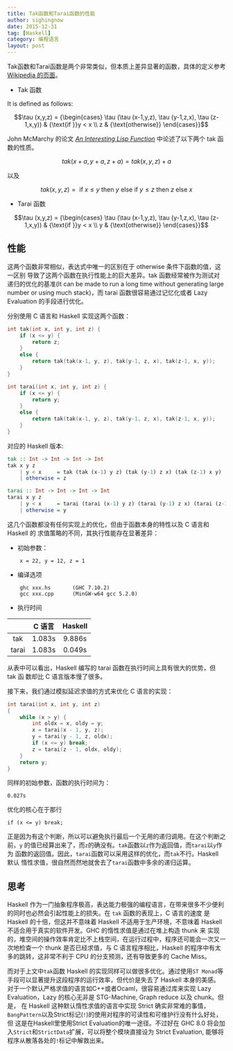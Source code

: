 ```yaml
---
title: Tak函数和Tarai函数的性能
author: sighingnow
date: 2015-12-31
tag: [Haskell]
category: 编程语言
layout: post
---
```


Tak函数和Tarai函数是两个非常类似，但本质上差异显著的函数，具体的定义参考[Wikipedia
的页面](https://en.wikipedia.org/wiki/Tak_(function))。

+ Tak 函数

It is defined as follows:

$$\tau (x,y,z) = {\begin{cases}
\tau (\tau (x-1,y,z), \tau (y-1,z,x), \tau (z-1,x,y)) & {\text{if }}y < x \\
z                                                     & {\text{otherwise}}
\end{cases}}$$

John McMarchy 的论文 [_An Interesting Lisp Function_](http://dl.acm.org/citation.cfm?id=1411833) 中论述了以下两个 tak 函数的性质。

$$tak(x+a, y+a, z+a) = tak(x, y, z) + a$$

以及

$$tak(x, y, z) = \text{ if } x \le y \text{ then } y \text{ else if } y \le z \text{ then } z \text{ else } x$$

+ Tarai 函数

$$\tau (x,y,z) = {\begin{cases}
\tau (\tau (x-1,y,z), \tau (y-1,z,x), \tau (z-1,x,y)) & {\text{if }}y < x \\
y                                                     & {\text{otherwise}}
\end{cases}}$$

<!--more-->

性能
----

这两个函数非常相似，表达式中唯一的区别在于 $\text{otherwise}$ 条件下函数的值，这一区别
导致了这两个函数在执行性能上的巨大差异。tak 函数经常被作为测试对递归的优化的基准(It can be made to run a
long time without generating large number or using much stack)，而
tarai 函数很容易通过记忆化或者 Lazy Evaluation 的手段进行优化。

分别使用 C 语言和 Haskell 实现这两个函数：

~~~cpp
int tak(int x, int y, int z) {
    if (x <= y) {
        return z;
    }
    else {
        return tak(tak(x-1, y, z), tak(y-1, z, x), tak(z-1, x, y));
    }
}
~~~

~~~cpp
int tarai(int x, int y, int z) {
    if (x <= y) {
        return y;
    }
    else {
        return tak(tak(x-1, y, z), tak(y-1, z, x), tak(z-1, x, y));
    }
}
~~~

对应的 Haskell 版本:

~~~haskell
tak :: Int -> Int -> Int -> Int
tak x y z
    | y < x     = tak (tak (x-1) y z) (tak (y-1) z x) (tak (z-1) x y)
    | otherwise = z
~~~

~~~haskell
tarai :: Int -> Int -> Int -> Int
tarai x y z
    | y < x     = tarai (tarai (x-1) y z) (tarai (y-1) z x) (tarai (z-1) x y)
    | otherwise = y
~~~

这几个函数都没有任何实现上的优化，但由于函数本身的特性以及 C 语言和 Haskell 的
求值策略的不同，其执行性能存在显著差异：

+ 初始参数：

~~~
    x = 22, y = 12, z = 1
~~~

+ 编译选项

~~~
    ghc xxx.hs       (GHC 7.10.2)
    gcc xxx.cpp      (MinGW-w64 gcc 5.2.0)
~~~

+ 执行时间

|              | C 语言     |  Haskell  |
|:------------:|:----------:|:---------:|
| tak          | 1.083s     | 9.886s    |
| tarai        | 1.083s     | 0.049s    |

从表中可以看出，Haskell 编写的 tarai 函数在执行时间上具有很大的优势，但 tak 函
数却比 C 语言版本慢了很多。

接下来，我们通过模拟延迟求值的方式来优化 C 语言的实现：

~~~cpp
int tarai(int x, int y, int z)
{
    while (x > y) {
        int oldx = x, oldy = y;
        x = tarai(x - 1, y, z);
        y = tarai(y - 1, z, oldx);
        if (x <= y) break;
        z = tarai(z - 1, oldx, oldy);
    }
    return y;
}
~~~

同样的初始参数，函数的执行时间为：

    0.027s

优化的核心在于那行

    if (x <= y) break;

正是因为有这个判断，所以可以避免执行最后一个无用的递归调用。在这个判断之前，`y`
的值已经算出来了，而`z`的确没有。`tak`函数以`z`作为返回值，而`tarai`以`y`作为
函数的返回值。因此，`tarai`函数可以采用这样的优化，而`tak`不行。Haskell 默认
惰性求值，很自然而然地就舍去了`tarai`函数中多余的递归运算。

思考
----

Haskell 作为一门抽象程序极高，表达能力极强的编程语言，在带来很多不少便利的同时也必然会引起性能上的损失。在 `tak` 函数的表现上，C 语言的速度
是 Haskell 的十倍，但这并不意味着 Haskell 不适用于生产环境，不意味着 Haskell 不适合用于真实的软件开发。GHC 的惰性求值是通过在堆上构造 thunk 来
实现的，堆空间的操作效率肯定比不上栈空间，在运行过程中，程序还可能会一次又一次地检查一个 thunk 是否已经求值，与 C 语言程序相比，Haskell 的程序中有太
多的跳转，这非常不利于 CPU 的分支预测，还有导致更多的 Cache Miss。

而对于上文中`tak`函数 Haskell 的实现同样可以做很多优化。通过使用`ST Monad`等手段可以显著提升这段程序的运行效率，但代价是失去了 Haskell 本身的美感。
对于一个默认严格求值的语言如C++或者Ocaml，很容易通过库来实现 Lazy Evaluation，Lazy 的核心无非是 STG-Machine, Graph reduce 以及 chunk。但是，
在 Haskell 这种默认惰性求值的语言中实现 Strict 确实非常难的事情，`BangPattern`以及Strict标记(`!`)的使用对程序的可读性和可维护行没有什么好处，但
这是在Haskell里使用Strict Evaluation的唯一途径。不过好在 GHC 8.0 将会加入`Strict`和`StrictData`扩展，可以将整个模块直接设为 Strict Evaluation,
能够将程序从散落各处的`!`标记中解救出来。

